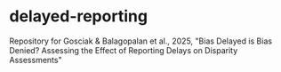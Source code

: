 # delayed-reporting
Repository for Gosciak &amp; Balagopalan et al., 2025, "Bias Delayed is Bias Denied? Assessing the Effect of Reporting Delays on Disparity Assessments"
